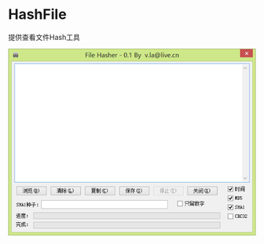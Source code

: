 HashFile
========

提供查看文件Hash工具

![Image text](https://github.com/vla/HashFile/blob/master/view.png)
